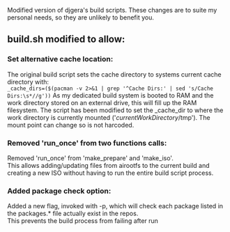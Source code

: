 Modified version of djgera's build scripts.
These changes are to suite my personal needs, so they are unlikely to benefit you.

## build.sh modified to allow:

### Set alternative cache location:  
The original build script sets the cache directory to systems current cache directory with:  
`_cache_dirs=($(pacman -v 2>&1 | grep '^Cache Dirs:' | sed 's/Cache Dirs:\s*//g'))`
As my dedicated build system is booted to RAM and the work directory stored on an external drive, this will fill up the RAM filesystem.
The script has been modified to set the _cache_dir to where the work directory is currently mounted ('*currentWorkDirectory*/tmp'). The mount point can change so is not harcoded.

### Removed 'run_once' from two functions calls:  
Removed 'run_once' from 'make_prepare' and 'make_iso'.  
This allows adding/updating files from airootfs to the current build and creating a new ISO without having to run the entire build script process.

### Added package check option:  
Added a new flag, invoked with -p, which will check each package listed in the packages.* file actually exist in the repos.  
This prevents the build process from failing after run
